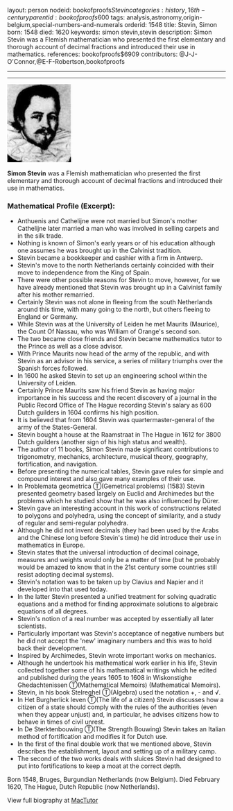 layout: person
nodeid: bookofproofs$Stevin
categories: history,16th-century
parentid: bookofproofs$600
tags: analysis,astronomy,origin-belgium,special-numbers-and-numerals
orderid: 1548
title: Stevin, Simon
born: 1548
died: 1620
keywords: simon stevin,stevin
description: Simon Stevin was a Flemish mathematician who presented the first elementary and thorough account of decimal fractions and introduced their use in mathematics.
references: bookofproofs$6909
contributors: @J-J-O'Connor,@E-F-Robertson,bookofproofs

---



---

![Stevin.jpg](https://github.com/bookofproofs/bookofproofs.github.io/blob/main/_sources/_assets/images/portraits/Stevin.jpg?raw=true)

**Simon Stevin** was a Flemish mathematician who presented the first elementary and thorough account of decimal fractions and introduced their use in mathematics.

### Mathematical Profile (Excerpt):
* Anthuenis and Cathelijne were not married but Simon's mother Cathelijne later married a man who was involved in selling carpets and in the silk trade.
* Nothing is known of Simon's early years or of his education although one assumes he was brought up in the Calvinist tradition.
* Stevin became a bookkeeper and cashier with a firm in Antwerp.
* Stevin's move to the north Netherlands certainly coincided with their move to independence from the King of Spain.
* There were other possible reasons for Stevin to move, however, for we have already mentioned that Stevin was brought up in a Calvinist family after his mother remarried.
* Certainly Stevin was not alone in fleeing from the south Netherlands around this time, with many going to the north, but others fleeing to England or Germany.
* While Stevin was at the University of Leiden he met Maurits (Maurice), the Count Of Nassau, who was William of Orange's second son.
* The two became close friends and Stevin became mathematics tutor to the Prince as well as a close advisor.
* With Prince Maurits now head of the army of the republic, and with Stevin as an advisor in his service, a series of military triumphs over the Spanish forces followed.
* In 1600 he asked Stevin to set up an engineering school within the University of Leiden.
* Certainly Prince Maurits saw his friend Stevin as having major importance in his success and the recent discovery of a journal in the Public Record Office of The Hague recording Stevin's salary as 600 Dutch guilders in 1604 confirms his high position.
* It is believed that from 1604 Stevin was quartermaster-general of the army of the States-General.
* Stevin bought a house at the Raamstraat in The Hague in 1612 for 3800 Dutch guilders (another sign of his high status and wealth).
* The author of 11 books, Simon Stevin made significant contributions to trigonometry, mechanics, architecture, musical theory, geography, fortification, and navigation.
* Before presenting the numerical tables, Stevin gave rules for simple and compound interest and also gave many examples of their use.
* In Problemata geometrica Ⓣ(Gemetrical problems) (1583) Stevin presented geometry based largely on Euclid and Archimedes but the problems which he studied show that he was also influenced by Dürer.
* Stevin gave an interesting account in this work of constructions related to polygons and polyhedra, using the concept of similarity, and a study of regular and semi-regular polyhedra.
* Although he did not invent decimals (they had been used by the Arabs and the Chinese long before Stevin's time) he did introduce their use in mathematics in Europe.
* Stevin states that the universal introduction of decimal coinage, measures and weights would only be a matter of time (but he probably would be amazed to know that in the 21st  century some countries still resist adopting decimal systems).
* Stevin's notation was to be taken up by Clavius and Napier and it developed into that used today.
* In the latter Stevin presented a unified treatment for solving quadratic equations and a method for finding approximate solutions to algebraic equations of all degrees.
* Stevin's notion of a real number was accepted by essentially all later scientists.
* Particularly important was Stevin's acceptance of negative numbers but he did not accept the 'new' imaginary numbers and this was to hold back their development.
* Inspired by Archimedes, Stevin wrote important works on mechanics.
* Although he undertook his mathematical work earlier in his life, Stevin collected together some of his mathematical writings which he edited and published during the years 1605 to 1608 in Wiskonstighe Ghedachtenissen Ⓣ(Mathematical Memoirs) (Mathematical Memoirs).
* Stevin, in his book Stelreghel Ⓣ(Algebra) used the notation +, - and √.
* In Het Burgherlick leven Ⓣ(The life of a citizen) Stevin discusses how a citizen of a state should comply with the rules of the authorities (even when they appear unjust) and, in particular, he advises citizens how to behave in times of civil unrest.
* In De Sterktenbouwing Ⓣ(The Strength Bouwing) Stevin takes an Italian method of fortification and modifies it for Dutch use.
* In the first of the final double work that we mentioned above, Stevin describes the establishment, layout and setting up of a military camp.
* The second of the two works deals with sluices Stevin had designed to put into fortifications to keep a moat at the correct depth.

Born 1548, Bruges, Burgundian Netherlands (now Belgium). Died February 1620, The Hague, Dutch Republic (now Netherlands).

View full biography at [MacTutor](https://mathshistory.st-andrews.ac.uk/Biographies/Stevin/)
